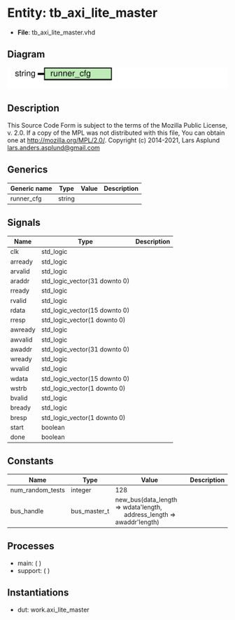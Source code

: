 # Entity: tb_axi_lite_master

- **File**: tb_axi_lite_master.vhd
## Diagram

![Diagram](tb_axi_lite_master.svg "Diagram")
## Description

This Source Code Form is subject to the terms of the Mozilla Public
License, v. 2.0. If a copy of the MPL was not distributed with this file,
You can obtain one at http://mozilla.org/MPL/2.0/.
Copyright (c) 2014-2021, Lars Asplund lars.anders.asplund@gmail.com
## Generics

| Generic name | Type   | Value | Description |
| ------------ | ------ | ----- | ----------- |
| runner_cfg   | string |       |             |
## Signals

| Name    | Type                          | Description |
| ------- | ----------------------------- | ----------- |
| clk     | std_logic                     |             |
| arready | std_logic                     |             |
| arvalid | std_logic                     |             |
| araddr  | std_logic_vector(31 downto 0) |             |
| rready  | std_logic                     |             |
| rvalid  | std_logic                     |             |
| rdata   | std_logic_vector(15 downto 0) |             |
| rresp   | std_logic_vector(1 downto 0)  |             |
| awready | std_logic                     |             |
| awvalid | std_logic                     |             |
| awaddr  | std_logic_vector(31 downto 0) |             |
| wready  | std_logic                     |             |
| wvalid  | std_logic                     |             |
| wdata   | std_logic_vector(15 downto 0) |             |
| wstrb   | std_logic_vector(1 downto 0)  |             |
| bvalid  | std_logic                     |             |
| bready  | std_logic                     |             |
| bresp   | std_logic_vector(1 downto 0)  |             |
| start   | boolean                       |             |
|  done   | boolean                       |             |
## Constants

| Name             | Type         | Value                                                                                                                                                      | Description |
| ---------------- | ------------ | ---------------------------------------------------------------------------------------------------------------------------------------------------------- | ----------- |
| num_random_tests | integer      |  128                                                                                                                                                       |             |
| bus_handle       | bus_master_t |  new_bus(data_length => wdata'length,<br><span style="padding-left:20px">                                                 address_length => awaddr'length) |             |
## Processes
- main: (  )
- support: (  )
## Instantiations

- dut: work.axi_lite_master
